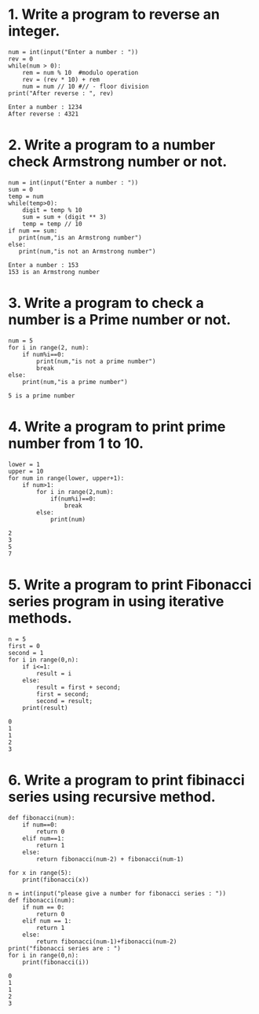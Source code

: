# 1. Write a program to reverse an integer.
```
num = int(input("Enter a number : "))
rev = 0
while(num > 0):
    rem = num % 10  #modulo operation
    rev = (rev * 10) + rem
    num = num // 10 #// - floor division
print("After reverse : ", rev)
```
```
Enter a number : 1234
After reverse : 4321
```    
      
# 2. Write a  program to a number check Armstrong number or not.
```
num = int(input("Enter a number : "))
sum = 0
temp = num
while(temp>0):
    digit = temp % 10
    sum = sum + (digit ** 3)
    temp = temp // 10
if num == sum:
   print(num,"is an Armstrong number")
else:
   print(num,"is not an Armstrong number")
```
```
Enter a number : 153
153 is an Armstrong number
```
# 3. Write a program to check a number is a Prime number or not.
```
num = 5
for i in range(2, num):
    if num%i==0:
        print(num,"is not a prime number")
        break
else:
    print(num,"is a prime number")
```
```
5 is a prime number
```
# 4. Write a program to print prime number from 1 to 10.
```
lower = 1
upper = 10
for num in range(lower, upper+1):
    if num>1:
        for i in range(2,num):
            if(num%i)==0:
                break
        else:
            print(num)
```
```
2
3
5
7
```
# 5. Write a program to print Fibonacci series program in using iterative methods.
```
n = 5
first = 0
second = 1
for i in range(0,n):
    if i<=1:
        result = i                          
    else:
        result = first + second;           
        first = second;                    
        second = result;                    
    print(result)
```
```
0
1
1
2
3
```
# 6. Write a program to print fibinacci series using recursive method.
```
def fibonacci(num):
    if num==0:
        return 0
    elif num==1:
        return 1
    else:
        return fibonacci(num-2) + fibonacci(num-1)

for x in range(5):
    print(fibonacci(x))
```
```
n = int(input("please give a number for fibonacci series : "))
def fibonacci(num):
    if num == 0:
        return 0
    elif num == 1:
        return 1
    else:
        return fibonacci(num-1)+fibonacci(num-2)
print("fibonacci series are : ")
for i in range(0,n):
    print(fibonacci(i))
```
```
0
1
1
2
3
```
